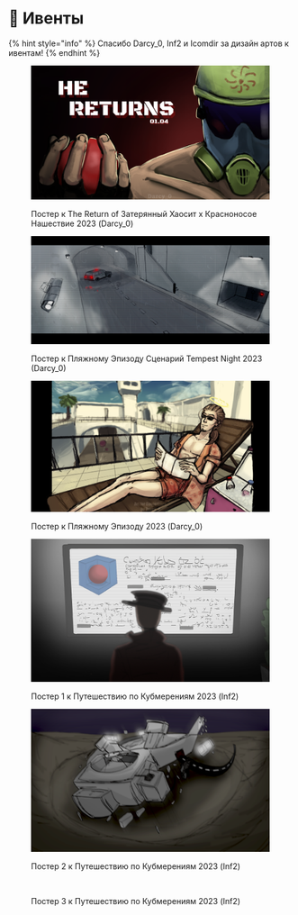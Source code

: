 # 🎉 Ивенты

{% hint style="info" %}
Спасибо Darcy\_0, Inf2 и Icomdir за дизайн артов к ивентам!
{% endhint %}

<figure><img src="../../../.gitbook/assets/TheReturnOfLostChaos.png" alt=""><figcaption><p>Постер к The Return of Затерянный Хаосит x Красноносое Нашествие 2023 (Darcy_0)</p></figcaption></figure>

<div>

<figure><img src="../../../.gitbook/assets/BeachEpisodeTempestNight2023.png" alt=""><figcaption><p>Постер к Пляжному Эпизоду Сценарий Tempest Night 2023 (Darcy_0)</p></figcaption></figure>

 

<figure><img src="../../../.gitbook/assets/BeachEpisode2023.png" alt=""><figcaption><p>Постер к Пляжному Эпизоду 2023 (Darcy_0)</p></figcaption></figure>

</div>

<div>

<figure><img src="../../../.gitbook/assets/CubemensionOne.png" alt=""><figcaption><p>Постер 1 к Путешествию по Кубмерениям 2023 (Inf2)</p></figcaption></figure>

 

<figure><img src="../../../.gitbook/assets/CubemensionThree.png" alt=""><figcaption><p>Постер 2 к Путешествию по Кубмерениям 2023 (Inf2)</p></figcaption></figure>

 

<figure><img src="../../../.gitbook/assets/CubemensionTwo.png" alt=""><figcaption><p>Постер 3 к Путешествию по Кубмерениям 2023 (Inf2)</p></figcaption></figure>

</div>

